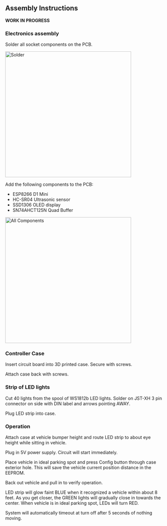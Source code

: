 <h2>Assembly Instructions</h2>

<b>WORK IN PROGRESS</b>

<h3>Electronics assembly</h3>

Solder all socket components on the PCB.

<img src="https://github.com/swholmstead/DistanceSensor/blob/main/pictures/IMG_xxxx.JPEG" alt="Solder" width=400>

Add the following components to the PCB:

* ESP8266 D1 Mini
* HC-SR04 Ultrasonic sensor
* SSD1306 OLED display
* SN74AHCT125N Quad Buffer

<img src="https://github.com/swholmstead/DistanceSensor/blob/main/pictures/IMG_3527.JPEG" alt="All Components" width=400>

<h3>Controller Case</h3>

Insert circuit board into 3D printed case.  Secure with screws.

Attach case back with screws.

<h3>Strip of LED lights</h3>

Cut 40 lights from the spool of WS1812b LED lights.  Solder on JST-XH 3 pin connector on side with DIN label and
arrows pointing AWAY.

Plug LED strip into case.

<h3>Operation</h3>

Attach case at vehicle bumper height and route LED strip to about eye height while sitting in vehicle.

Plug in 5V power supply.  Circuit will start immediately.

Place vehicle in ideal parking spot and press Config button through case exterior hole.  This will save the 
vehicle current position distance in the EEPROM.

Back out vehicle and pull in to verify operation.

LED strip will glow faint BLUE when it recognized a vehicle within about 8 feet.  As you get closer, the GREEN
lights will gradually close in towards the center.  When vehicle is in ideal parking spot, LEDs will turn RED.

System will automatically timeout at turn off after 5 seconds of nothing moving.